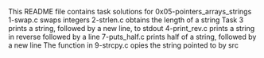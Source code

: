This README file contains task solutions for 0x05-pointers_arrays_strings
1-swap.c swaps integers
2-strlen.c obtains the length of a string
Task 3  prints a string, followed by a new line, to stdout
4-print_rev.c prints a string in reverse followed by a line
7-puts_half.c prints half of a string, followed by a new line
The function in 9-strcpy.c opies the string pointed to by src
